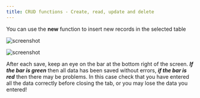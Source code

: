 ```yaml
---
title: CRUD functions - Create, read, update and delete
---
```


You can use the **new** function to insert new records in the selected table

![screenshot](../../images/usage/create.png "Create")

![screenshot](../../images/usage/insert_records.png "Insert records")

After each save, keep an eye on the bar at the bottom right of the screen. 
***If the bar is green*** then all data has been saved without errors, ***if the bar is red*** then there may be problems. 
In this case check that you have entered all the data correctly before closing the tab, or you may lose the data you
entered!